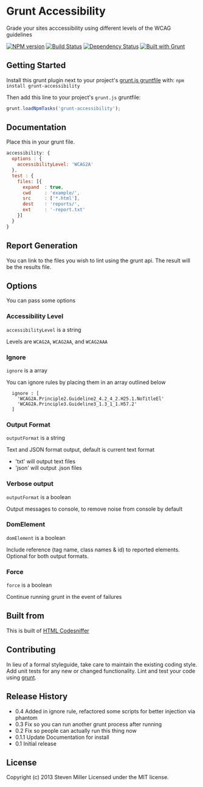 # Grunt Accessibility

Grade your sites acccessibility using different levels of the WCAG guidelines

[![NPM version](https://badge.fury.io/js/grunt-accessibility.png)](http://badge.fury.io/js/grunt-accessibility) [![Build Status](https://travis-ci.org/yargalot/grunt-accessibility.png?branch=master)](https://travis-ci.org/yargalot/grunt-accessibility) [![Dependency Status](https://gemnasium.com/yargalot/grunt-accessibility.png)](https://gemnasium.com/yargalot/grunt-accessibility) [![Built with Grunt](https://cdn.gruntjs.com/builtwith.png)](http://gruntjs.com/)

## Getting Started
Install this grunt plugin next to your project's [grunt.js gruntfile][getting_started] with: `npm install grunt-accessibility`

Then add this line to your project's `grunt.js` gruntfile:

```javascript
grunt.loadNpmTasks('grunt-accessibility');
```

[grunt]: http://gruntjs.com/
[getting_started]: http://gruntjs.com/getting-started

## Documentation
Place this in your grunt file.

```javascript
accessibility: {
  options : {
    accessibilityLevel: 'WCAG2A'
  },
  test : {
    files: [{
      expand  : true,
      cwd     : 'example/',
      src     : ['*.html'],
      dest    : 'reports/',
      ext     : '-report.txt'
    }]
  }
}
```

## Report Generation
You can link to the files you wish to lint using the grunt api. The result will be the results file.

## Options
You can pass some options

### Accessibility Level
```accessibilityLevel``` is a string

Levels are ```WCAG2A```, ```WCAG2AA```, and ```WCAG2AAA```


### Ignore

```ignore``` is a array

You can ignore rules by placing them in an array outlined below

```
  ignore : [
    'WCAG2A.Principle2.Guideline2_4.2_4_2.H25.1.NoTitleEl'
    'WCAG2A.Principle3.Guideline3_1.3_1_1.H57.2'
  ]
```

### Output Format

```outputFormat``` is a string


Text and JSON format output, default is current text format

- 'txt' will output text files
- 'json' will output .json files


### Verbose output

```outputFormat``` is a boolean

Output messages to console, to remove noise from console by default


### DomElement

``` domElement ``` is a boolean

Include reference (tag name, class names & id) to reported  elements. Optional for both output formats.

### Force

```force``` is a boolean

Continue running grunt in the event of failures


## Built from
This is built of [HTML Codesniffer](http://github.com/squizlabs/HTML_CodeSniffer)

## Contributing
In lieu of a formal styleguide, take care to maintain the existing coding style. Add unit tests for any new or changed functionality. Lint and test your code using [grunt][grunt].

## Release History
- 0.4 Added in ignore rule, refactored some scripts for better injection via phantom
- 0.3 Fix so you can run another grunt process after running
- 0.2 Fix so people can actually run this thing now
- 0.1.1 Update Documentation for install
- 0.1 Initial release

## License
Copyright (c) 2013 Steven Miller
Licensed under the MIT license.
